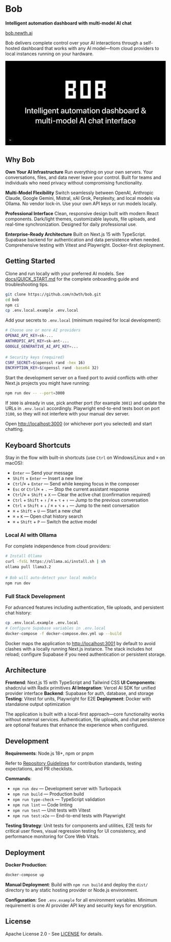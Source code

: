 # Bob

**Intelligent automation dashboard with multi-model AI chat**

[bob.newth.ai](https://bob.newth.ai)

Bob delivers complete control over your AI interactions through a self-hosted dashboard that works with any AI model—from cloud providers to local instances running on your hardware.

![Bob dashboard](./public/cover_bob.png)

## Why Bob

**Own Your AI Infrastructure**
Run everything on your own servers. Your conversations, files, and data never leave your control. Built for teams and individuals who need privacy without compromising functionality.

**Multi-Model Flexibility**
Switch seamlessly between OpenAI, Anthropic Claude, Google Gemini, Mistral, xAI Grok, Perplexity, and local models via Ollama. No vendor lock-in. Use your own API keys or run models locally.

**Professional Interface**
Clean, responsive design built with modern React components. Dark/light themes, customizable layouts, file uploads, and real-time synchronization. Designed for daily professional use.

**Enterprise-Ready Architecture**
Built on Next.js 15 with TypeScript. Supabase backend for authentication and data persistence when needed. Comprehensive testing with Vitest and Playwright. Docker-first deployment.

## Getting Started

Clone and run locally with your preferred AI models. See
[docs/QUICK_START.md](./docs/QUICK_START.md) for the complete onboarding guide
and troubleshooting tips.

```bash
git clone https://github.com/n3wth/bob.git
cd bob
npm ci
cp .env.local.example .env.local
```

Add your secrets to `.env.local` (minimum required for local development):
```bash
# Choose one or more AI providers
OPENAI_API_KEY=sk-...
ANTHROPIC_API_KEY=sk-ant-...
GOOGLE_GENERATIVE_AI_API_KEY=...

# Security keys (required)
CSRF_SECRET=$(openssl rand -hex 16)
ENCRYPTION_KEY=$(openssl rand -base64 32)
```

Start the development server on a fixed port to avoid conflicts with other
Next.js projects you might have running:
```bash
npm run dev -- --port=3000
```

If `3000` is already in use, pick another port (for example `3001`) and update
the URLs in `.env.local` accordingly. Playwright end-to-end tests boot on port
`3100`, so they will not interfere with your manual dev server.

Open [http://localhost:3000](http://localhost:3000) (or whichever port you
selected) and start chatting.

## Keyboard Shortcuts

Stay in the flow with built-in shortcuts (use `Ctrl` on Windows/Linux and `⌘` on macOS):

- `Enter` — Send your message
- `Shift` + `Enter` — Insert a new line
- `Ctrl`/`⌘` + `Enter` — Send while keeping focus in the composer
- `Esc` or `Ctrl`/`⌘` + `.` — Stop the current assistant response
- `Ctrl`/`⌘` + `Shift` + `X` — Clear the active chat (confirmation required)
- `Ctrl` + `Shift` + `↑` / `⌘` + `⌥` + `↑` — Jump to the previous conversation
- `Ctrl` + `Shift` + `↓` / `⌘` + `⌥` + `↓` — Jump to the next conversation
- `⌘` + `Shift` + `U` — Start a new chat
- `⌘` + `K` — Open chat history search
- `⌘` + `Shift` + `P` — Switch the active model

### Local AI with Ollama

For complete independence from cloud providers:

```bash
# Install Ollama
curl -fsSL https://ollama.ai/install.sh | sh
ollama pull llama3.2

# Bob will auto-detect your local models
npm run dev
```

### Full Stack Development

For advanced features including authentication, file uploads, and persistent chat history:

```bash
cp .env.local.example .env.local
# Configure Supabase variables in .env.local
docker-compose -f docker-compose.dev.yml up --build
```

Docker maps the application to [http://localhost:3001](http://localhost:3001)
by default to avoid clashes with a locally running Next.js instance. The stack
includes hot reload; configure Supabase if you need authentication or
persistent storage.

## Architecture

**Frontend**: Next.js 15 with TypeScript and Tailwind CSS
**UI Components**: shadcn/ui with Radix primitives
**AI Integration**: Vercel AI SDK for unified provider interface
**Backend**: Supabase for auth, database, and storage
**Testing**: Vitest for units, Playwright for E2E
**Deployment**: Docker with standalone output optimization

The application is built with a local-first approach—core functionality works without external services. Authentication, file uploads, and chat persistence are optional features that enhance the experience when configured.

## Development

**Requirements**: Node.js 18+, npm or pnpm

Refer to [Repository Guidelines](./AGENTS.md) for contribution standards, testing expectations, and PR checklists.

**Commands**:
- `npm run dev` — Development server with Turbopack
- `npm run build` — Production build
- `npm run type-check` — TypeScript validation
- `npm run lint` — Code linting
- `npm run test` — Unit tests with Vitest
- `npm run test:e2e` — End-to-end tests with Playwright

**Testing Strategy**:
Unit tests for components and utilities, E2E tests for critical user flows, visual regression testing for UI consistency, and performance monitoring for Core Web Vitals.

## Deployment

**Docker Production**:
```bash
docker-compose up
```

**Manual Deployment**:
Build with `npm run build` and deploy the `dist/` directory to any static hosting provider or Node.js environment.

**Configuration**:
See `.env.example` for all environment variables. Minimum requirement is one AI provider API key and security keys for encryption.

## License

Apache License 2.0 - See [LICENSE](./LICENSE) for details.
